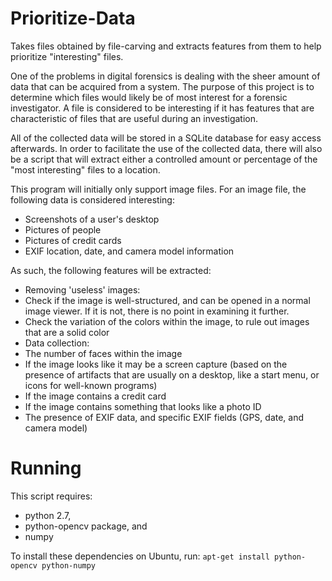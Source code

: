 Prioritize-Data
===============

Takes files obtained by file-carving and extracts features from them to help prioritize "interesting" files.

One of the problems in digital forensics is dealing with the sheer amount of data that can be acquired from a system. The purpose of this project is to determine which files would likely be of most interest for a forensic investigator. A file is considered to be interesting if it has features that are characteristic of files that are useful during an investigation.

All of the collected data will be stored in a SQLite database for easy access afterwards. In order to facilitate the use of the collected data, there will also be a script that will extract either a controlled amount or percentage of the "most interesting" files to a location.


This program will initially only support image files. For an image file, the following data is considered interesting:
 * Screenshots of a user's desktop
 * Pictures of people
 * Pictures of credit cards
 * EXIF location, date, and camera model information

As such, the following features will be extracted:
 *	Removing 'useless' images:
   *	Check if the image is well-structured, and can be opened in a normal image viewer. If it is not, there is no point in examining it further.
   *	Check the variation of the colors within the image, to rule out images that are a solid color
 *	Data collection:
   *	The number of faces within the image
   *	If the image looks like it may be a screen capture (based on the presence of artifacts that are usually on a desktop, like a start menu, or icons for well-known programs)
   *	If the image contains a credit card
   *  If the image contains something that looks like a photo ID
   *	The presence of EXIF data, and specific EXIF fields (GPS, date, and camera model)

# Running
This script requires:
 * python 2.7,
 * python-opencv package, and
 * numpy

To install these dependencies on Ubuntu, run: `apt-get install python-opencv python-numpy`
